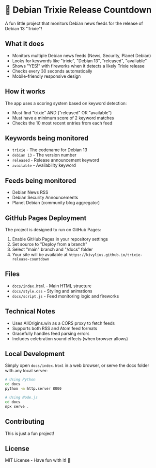 # 🐧 Debian Trixie Release Countdown

A fun little project that monitors Debian news feeds for the release of Debian 13 "Trixie"!

## What it does

- Monitors multiple Debian news feeds (News, Security, Planet Debian)
- Looks for keywords like "trixie", "Debian 13", "released", "available"
- Shows "YES!" with fireworks when it detects a likely Trixie release
- Checks every 30 seconds automatically
- Mobile-friendly responsive design

## How it works

The app uses a scoring system based on keyword detection:

- Must find "trixie" AND ("released" OR "available")
- Must have a minimum score of 2 keyword matches
- Checks the 10 most recent entries from each feed

## Keywords being monitored

- `trixie` - The codename for Debian 13
- `debian 13` - The version number
- `released` - Release announcement keyword
- `available` - Availability keyword

## Feeds being monitored

- Debian News RSS
- Debian Security Announcements
- Planet Debian (community blog aggregator)

## GitHub Pages Deployment

The project is designed to run on GitHub Pages:

1. Enable GitHub Pages in your repository settings
2. Set source to "Deploy from a branch"
3. Select "main" branch and "/docs" folder
4. Your site will be available at `https://kivylius.github.io/trixie-release-countdown`

## Files

- `docs/index.html` - Main HTML structure
- `docs/style.css` - Styling and animations
- `docs/script.js` - Feed monitoring logic and fireworks

## Technical Notes

- Uses AllOrigins.win as a CORS proxy to fetch feeds
- Supports both RSS and Atom feed formats
- Gracefully handles feed parsing errors
- Includes celebration sound effects (when browser allows)

## Local Development

Simply open `docs/index.html` in a web browser, or serve the docs folder with any local server:

```bash
# Using Python
cd docs
python -m http.server 8000

# Using Node.js
cd docs
npx serve .
```

## Contributing

This is just a fun project!

## License

MIT License - Have fun with it! 🎉
